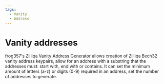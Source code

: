 ```yaml
---
tags:
  - Vanity
  - Address
---
```


# Vanity addresses

[frog357's Zilliqa Vanity Address Generator](https://github.com/frog357/zilliqa-vanity/) allows creation of Zilliqa Bech32 vanity address keypairs, allow for an address with a substring that the addresses must: start with, end with or contains.
It can set the minimum amount of letters (a-z) or digits (0-9) required in an address, set the number of addresses to generate.
